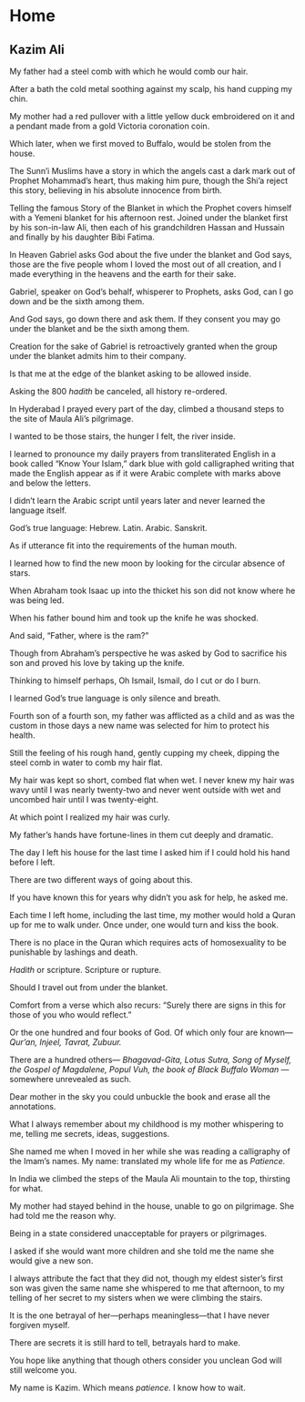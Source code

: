 # Home
## Kazim Ali
My father had a steel comb with which he would comb our hair.

After a bath the cold metal soothing against my scalp, his hand cupping
my chin.

My mother had a red pullover with a little yellow duck embroidered
on it and a pendant made from a gold Victoria coronation coin.

Which later, when we first moved to Buffalo, would be stolen from
the house.

The Sunn’i Muslims have a story in which the angels cast a dark mark
out of Prophet Mohammad’s heart, thus making him pure, though the
Shi’a reject this story, believing in his absolute innocence from birth.

Telling the famous Story of the Blanket in which the Prophet covers
himself with a Yemeni blanket for his afternoon rest. Joined under
the blanket first by his son-in-law Ali, then each of his grandchildren
Hassan and Hussain and finally by his daughter Bibi Fatima.

In Heaven Gabriel asks God about the five under the blanket and
God says, those are the five people whom I loved the most out of all
creation, and I made everything in the heavens and the earth for
their sake.

Gabriel, speaker on God’s behalf, whisperer to Prophets, asks God, can
I go down and be the sixth among them.

And God says, go down there and ask them. If they consent you may go
under the blanket and be the sixth among them.

Creation for the sake of Gabriel is retroactively granted when the group
under the blanket admits him to their company.

Is that me at the edge of the blanket asking to be allowed inside.

Asking the 800 _hadith_ be canceled, all history re-ordered.

In Hyderabad I prayed every part of the day, climbed a thousand steps
to the site of Maula Ali’s pilgrimage.

I wanted to be those stairs, the hunger I felt, the river inside.

I learned to pronounce my daily prayers from transliterated English
in a book called “Know Your Islam,” dark blue with gold calligraphed
writing that made the English appear as if it were Arabic complete with
marks above and below the letters.

I didn’t learn the Arabic script until years later and never learned the
language itself.

God’s true language: Hebrew. Latin. Arabic. Sanskrit.

As if utterance fit into the requirements of the human mouth.

I learned how to find the new moon by looking for the circular absence
of stars.

When Abraham took Isaac up into the thicket his son did not know
where he was being led.

When his father bound him and took up the knife he was shocked.

And said, “Father, where is the ram?”

Though from Abraham’s perspective he was asked by God to sacrifice
his son and proved his love by taking up the knife.

Thinking to himself perhaps, Oh Ismail, Ismail, do I cut or do I burn.

I learned God’s true language is only silence and breath.

Fourth son of a fourth son, my father was afflicted as a child and
as was the custom in those days a new name was selected for him to
protect his health.

Still the feeling of his rough hand, gently cupping my cheek, dipping the
steel comb in water to comb my hair flat.

My hair was kept so short, combed flat when wet. I never knew my hair
was wavy until I was nearly twenty-two and never went outside with wet
and uncombed hair until I was twenty-eight.

At which point I realized my hair was curly.

My father’s hands have fortune-lines in them cut deeply and dramatic.

The day I left his house for the last time I asked him if I could hold his
hand before I left.

There are two different ways of going about this.

If you have known this for years why didn’t you ask for help, he
asked me.

Each time I left home, including the last time, my mother would hold a
Quran up for me to walk under. Once under, one would turn and kiss
the book.

There is no place in the Quran which requires acts of homosexuality to
be punishable by lashings and death.

 _Hadith_ or scripture. Scripture or rupture.

Should I travel out from under the blanket.

Comfort from a verse which also recurs: “Surely there are signs in this
for those of you who would reflect.”

Or the one hundred and four books of God. Of which only four are
known— _Qur’an, Injeel, Tavrat, Zubuur._

There are a hundred others— _Bhagavad-Gita, Lotus Sutra, Song of_
 _Myself, the Gospel of Magdalene, Popul Vuh, the book of Black Buffalo_
 _Woman_ —somewhere unrevealed as such.

Dear mother in the sky you could unbuckle the book and erase all the
annotations.

What I always remember about my childhood is my mother whispering
to me, telling me secrets, ideas, suggestions.

She named me when I moved in her while she was reading a calligraphy
of the Imam’s names. My name: translated my whole life for me as
 _Patience._

In India we climbed the steps of the Maula Ali mountain to the top,
thirsting for what.

My mother had stayed behind in the house, unable to go on pilgrimage.
She had told me the reason why.

Being in a state considered unacceptable for prayers or pilgrimages.

I asked if she would want more children and she told me the name she
would give a new son.

I always attribute the fact that they did not, though my eldest sister’s first
son was given the same name she whispered to me that afternoon, to my
telling of her secret to my sisters when we were climbing the stairs.

It is the one betrayal of her—perhaps meaningless—that I have never
forgiven myself.

There are secrets it is still hard to tell, betrayals hard to make.

You hope like anything that though others consider you unclean God
will still welcome you.

My name is Kazim. Which means _patience._ I know how to wait.